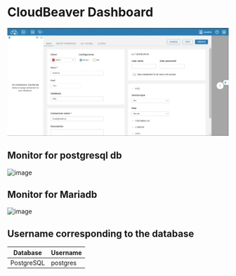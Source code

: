 # CloudBeaver Dashboard
![CloudBeaver Dashboard](dashboadCloudbeaver.jpg)
## Monitor for postgresql db
![image](https://github.com/user-attachments/assets/b90dcc6f-0dea-499a-9a4b-27248a19851a)
## Monitor for Mariadb
![image](https://github.com/user-attachments/assets/7b2e1180-3c55-4975-b489-4dd565cc0276)
## Username corresponding to the database
| Database | Username |
|----------|----------|
|PostgreSQL| postgres |

